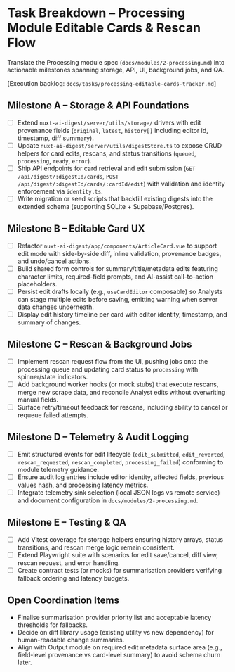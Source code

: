 # Task Breakdown – Processing Module Editable Cards & Rescan Flow

Translate the Processing module spec (`docs/modules/2-processing.md`) into actionable milestones spanning storage, API, UI, background jobs, and QA.

[Execution backlog: `docs/tasks/processing-editable-cards-tracker.md`]

## Milestone A – Storage & API Foundations
- [ ] Extend `nuxt-ai-digest/server/utils/storage/` drivers with edit provenance fields (`original`, `latest`, `history[]` including editor id, timestamp, diff summary).
- [ ] Update `nuxt-ai-digest/server/utils/digestStore.ts` to expose CRUD helpers for card edits, rescans, and status transitions (`queued`, `processing`, `ready`, `error`).
- [ ] Ship API endpoints for card retrieval and edit submission (`GET /api/digest/:digestId/cards`, `POST /api/digest/:digestId/cards/:cardId/edit`) with validation and identity enforcement via `identity.ts`.
- [ ] Write migration or seed scripts that backfill existing digests into the extended schema (supporting SQLite + Supabase/Postgres).

## Milestone B – Editable Card UX
- [ ] Refactor `nuxt-ai-digest/app/components/ArticleCard.vue` to support edit mode with side-by-side diff, inline validation, provenance badges, and undo/cancel actions.
- [ ] Build shared form controls for summary/title/metadata edits featuring character limits, required-field prompts, and AI-assist call-to-action placeholders.
- [ ] Persist edit drafts locally (e.g., `useCardEditor` composable) so Analysts can stage multiple edits before saving, emitting warning when server data changes underneath.
- [ ] Display edit history timeline per card with editor identity, timestamp, and summary of changes.

## Milestone C – Rescan & Background Jobs
- [ ] Implement rescan request flow from the UI, pushing jobs onto the processing queue and updating card status to `processing` with spinner/state indicators.
- [ ] Add background worker hooks (or mock stubs) that execute rescans, merge new scrape data, and reconcile Analyst edits without overwriting manual fields.
- [ ] Surface retry/timeout feedback for rescans, including ability to cancel or requeue failed attempts.

## Milestone D – Telemetry & Audit Logging
- [ ] Emit structured events for edit lifecycle (`edit_submitted`, `edit_reverted`, `rescan_requested`, `rescan_completed`, `processing_failed`) conforming to module telemetry guidance.
- [ ] Ensure audit log entries include editor identity, affected fields, previous values hash, and processing latency metrics.
- [ ] Integrate telemetry sink selection (local JSON logs vs remote service) and document configuration in `docs/modules/2-processing.md`.

## Milestone E – Testing & QA
- [ ] Add Vitest coverage for storage helpers ensuring history arrays, status transitions, and rescan merge logic remain consistent.
- [ ] Extend Playwright suite with scenarios for edit save/cancel, diff view, rescan request, and error handling.
- [ ] Create contract tests (or mocks) for summarisation providers verifying fallback ordering and latency budgets.

## Open Coordination Items
- Finalise summarisation provider priority list and acceptable latency thresholds for fallbacks.
- Decide on diff library usage (existing utility vs new dependency) for human-readable change summaries.
- Align with Output module on required edit metadata surface area (e.g., field-level provenance vs card-level summary) to avoid schema churn later.
